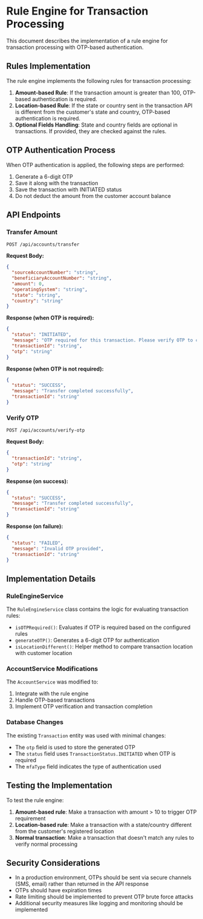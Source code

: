 # Rule Engine for Transaction Processing

This document describes the implementation of a rule engine for transaction processing with OTP-based authentication.

## Rules Implementation

The rule engine implements the following rules for transaction processing:

1. **Amount-based Rule**: If the transaction amount is greater than 100, OTP-based authentication is required.
2. **Location-based Rule**: If the state or country sent in the transaction API is different from the customer's state and country, OTP-based authentication is required.
3. **Optional Fields Handling**: State and country fields are optional in transactions. If provided, they are checked against the rules.

## OTP Authentication Process

When OTP authentication is applied, the following steps are performed:

1. Generate a 6-digit OTP
2. Save it along with the transaction
3. Save the transaction with INITIATED status
4. Do not deduct the amount from the customer account balance

## API Endpoints

### Transfer Amount
```
POST /api/accounts/transfer
```

**Request Body:**
```json
{
  "sourceAccountNumber": "string",
  "beneficiaryAccountNumber": "string",
  "amount": 0,
  "operatingSystem": "string",
  "state": "string",
  "country": "string"
}
```

**Response (when OTP is required):**
```json
{
  "status": "INITIATED",
  "message": "OTP required for this transaction. Please verify OTP to complete transfer.",
  "transactionId": "string",
  "otp": "string"
}
```

**Response (when OTP is not required):**
```json
{
  "status": "SUCCESS",
  "message": "Transfer completed successfully",
  "transactionId": "string"
}
```

### Verify OTP
```
POST /api/accounts/verify-otp
```

**Request Body:**
```json
{
  "transactionId": "string",
  "otp": "string"
}
```

**Response (on success):**
```json
{
  "status": "SUCCESS",
  "message": "Transfer completed successfully",
  "transactionId": "string"
}
```

**Response (on failure):**
```json
{
  "status": "FAILED",
  "message": "Invalid OTP provided",
  "transactionId": "string"
}
```

## Implementation Details

### RuleEngineService
The `RuleEngineService` class contains the logic for evaluating transaction rules:

- `isOTPRequired()`: Evaluates if OTP is required based on the configured rules
- `generateOTP()`: Generates a 6-digit OTP for authentication
- `isLocationDifferent()`: Helper method to compare transaction location with customer location

### AccountService Modifications
The `AccountService` was modified to:

1. Integrate with the rule engine
2. Handle OTP-based transactions
3. Implement OTP verification and transaction completion

### Database Changes
The existing `Transaction` entity was used with minimal changes:
- The `otp` field is used to store the generated OTP
- The `status` field uses `TransactionStatus.INITIATED` when OTP is required
- The `mfaType` field indicates the type of authentication used

## Testing the Implementation

To test the rule engine:

1. **Amount-based rule**: Make a transaction with amount > 10 to trigger OTP requirement
2. **Location-based rule**: Make a transaction with a state/country different from the customer's registered location
3. **Normal transaction**: Make a transaction that doesn't match any rules to verify normal processing

## Security Considerations

- In a production environment, OTPs should be sent via secure channels (SMS, email) rather than returned in the API response
- OTPs should have expiration times
- Rate limiting should be implemented to prevent OTP brute force attacks
- Additional security measures like logging and monitoring should be implemented
